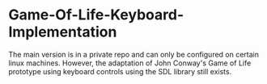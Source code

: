 # Game-Of-Life-Keyboard-Implementation
The main version is in a private repo and can only be configured on certain linux machines. However, the adaptation of John Conway's Game of Life prototype using keyboard controls using the SDL library still exists.
